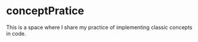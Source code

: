 # conceptPratice

This is a space where I share my practice of implementing classic concepts in code.